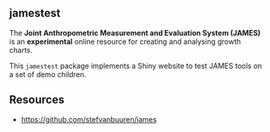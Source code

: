 <!-- README.md is generated from README.Rmd. Please edit that file -->

## jamestest

The **Joint Anthropometric Measurement and Evaluation System (JAMES)**
is an **experimental** online resource for creating and analysing growth
charts.

This `jamestest` package implements a Shiny website to test JAMES tools
on a set of demo children.

## Resources

  - <https://github.com/stefvanbuuren/james>
